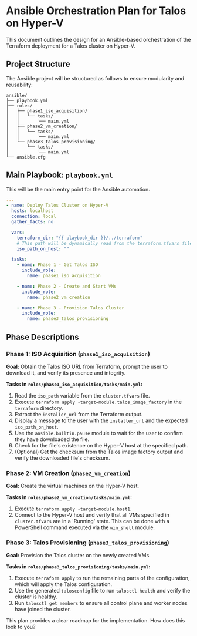 # Ansible Orchestration Plan for Talos on Hyper-V

This document outlines the design for an Ansible-based orchestration of the Terraform deployment for a Talos cluster on Hyper-V.

## Project Structure

The Ansible project will be structured as follows to ensure modularity and reusability:

```
ansible/
├── playbook.yml
├── roles/
│   ├── phase1_iso_acquisition/
│   │   └── tasks/
│   │       └── main.yml
│   ├── phase2_vm_creation/
│   │   └── tasks/
│   │       └── main.yml
│   └── phase3_talos_provisioning/
│       └── tasks/
│           └── main.yml
└── ansible.cfg
```

## Main Playbook: `playbook.yml`

This will be the main entry point for the Ansible automation.

```yaml
---
- name: Deploy Talos Cluster on Hyper-V
  hosts: localhost
  connection: local
  gather_facts: no

  vars:
    terraform_dir: "{{ playbook_dir }}/../terraform"
    # This path will be dynamically read from the terraform.tfvars file
    iso_path_on_host: "" 

  tasks:
    - name: Phase 1 - Get Talos ISO
      include_role:
        name: phase1_iso_acquisition

    - name: Phase 2 - Create and Start VMs
      include_role:
        name: phase2_vm_creation

    - name: Phase 3 - Provision Talos Cluster
      include_role:
        name: phase3_talos_provisioning
```

## Phase Descriptions

### Phase 1: ISO Acquisition (`phase1_iso_acquisition`)

**Goal:** Obtain the Talos ISO URL from Terraform, prompt the user to download it, and verify its presence and integrity.

**Tasks in `roles/phase1_iso_acquisition/tasks/main.yml`:**
1.  Read the `iso_path` variable from the `cluster.tfvars` file.
2.  Execute `terraform apply -target=module.talos_image_factory` in the `terraform` directory.
3.  Extract the `installer_url` from the Terraform output.
4.  Display a message to the user with the `installer_url` and the expected `iso_path_on_host`.
5.  Use the `ansible.builtin.pause` module to wait for the user to confirm they have downloaded the file.
6.  Check for the file's existence on the Hyper-V host at the specified path.
7.  (Optional) Get the checksum from the Talos image factory output and verify the downloaded file's checksum.

### Phase 2: VM Creation (`phase2_vm_creation`)

**Goal:** Create the virtual machines on the Hyper-V host.

**Tasks in `roles/phase2_vm_creation/tasks/main.yml`:**
1.  Execute `terraform apply -target=module.host1`.
2.  Connect to the Hyper-V host and verify that all VMs specified in `cluster.tfvars` are in a 'Running' state. This can be done with a PowerShell command executed via the `win_shell` module.

### Phase 3: Talos Provisioning (`phase3_talos_provisioning`)

**Goal:** Provision the Talos cluster on the newly created VMs.

**Tasks in `roles/phase3_talos_provisioning/tasks/main.yml`:**
1.  Execute `terraform apply` to run the remaining parts of the configuration, which will apply the Talos configuration.
2.  Use the generated `talosconfig` file to run `talosctl health` and verify the cluster is healthy.
3.  Run `talosctl get members` to ensure all control plane and worker nodes have joined the cluster.

This plan provides a clear roadmap for the implementation. How does this look to you?